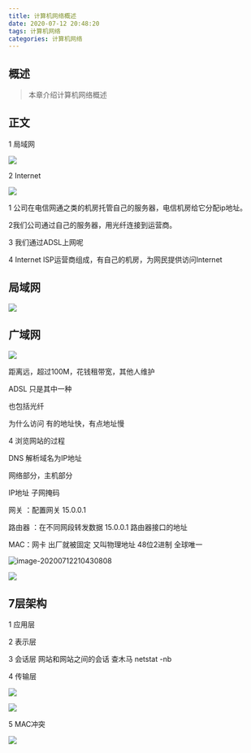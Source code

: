 ```yaml
---
title: 计算机网络概述
date: 2020-07-12 20:48:20
tags: 计算机网络
categories: 计算机网络
---
```


## 概述

> 本章介绍计算机网络概述

<!--more-->

## 正文

1 局域网 

> 

![](https://photos.alitaalice.cn/image/20200712204915.png)

2 Internet

  ![](https://photos.alitaalice.cn/image/20200712205323.png)

1 公司在电信网通之类的机房托管自己的服务器，电信机房给它分配ip地址。

2我们公司通过自己的服务器，用光纤连接到运营商。

3 我们通过ADSL上网呢

4 Internet ISP运营商组成，有自己的机房，为网民提供访问Internet



## 局域网

![](https://photos.alitaalice.cn/image/20200712205640.png)

## 广域网

![](https://photos.alitaalice.cn/image/20200712205722.png)

距离远，超过100M，花钱租带宽，其他人维护

ADSL 只是其中一种

也包括光纤



为什么访问 有的地址快，有点地址慢



4  浏览网站的过程

  DNS 解析域名为IP地址

 网络部分，主机部分  

 IP地址  子网掩码

网关 ：配置网关 15.0.0.1

路由器 ：在不同网段转发数据            15.0.0.1 路由器接口的地址 

MAC：网卡 出厂就被固定  又叫物理地址  48位2进制  全球唯一

![image-20200712210430808](C:\Users\16508\AppData\Roaming\Typora\typora-user-images\image-20200712210430808.png)

![](https://photos.alitaalice.cn/image/20200712210758.png)



## 7层架构

1  应用层



2 表示层  



3 会话层  网站和网站之间的会话  查木马 netstat -nb



4 传输层 

![](https://photos.alitaalice.cn/image/20200716082223.png)

![](https://photos.alitaalice.cn/image/20200716083347.png)

5 MAC冲突  

![](https://photos.alitaalice.cn/image/20200716091319.png)